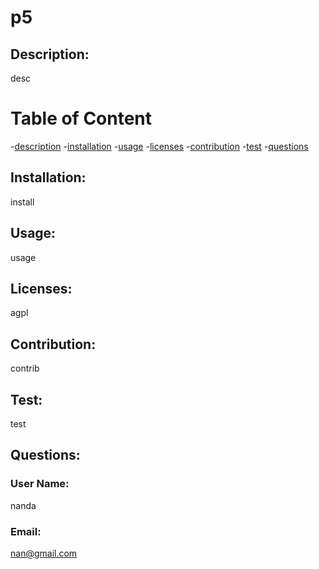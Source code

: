 
  
  # p5
  
  ## Description:
  desc


  # Table of Content
  -[description](#description)
  -[installation](#installation)
  -[usage](#usage)
  -[licenses](#licenses)
  -[contribution](#contribution)
  -[test](#test)
  -[questions](#questions)
  
  ## Installation:
  install
 
  ## Usage:
  usage
  
  ## Licenses:
  agpl
  
  ## Contribution:
  contrib
  
  ## Test:
  test

  ## Questions:
  ### User Name:
  nanda

  ### Email:
  nan@gmail.com
  
  